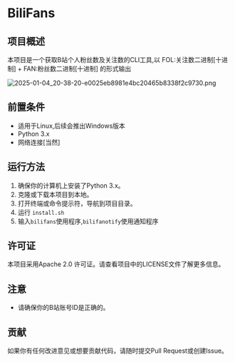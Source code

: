 # BiliFans

## 项目概述

本项目是一个获取B站个人粉丝数及关注数的CLI工具,以 FOL:关注数二进制[十进制] + FAN:粉丝数二进制[十进制] 的形式输出

![2025-01-04_20-38-20-e0025eb8981e4bc20465b8338f2c9730.png](https://t.tutu.to/img/aY3g4)

## 前置条件

- 适用于Linux,后续会推出Windows版本
- Python 3.x
- 网络连接[当然]

## 运行方法

1. 确保你的计算机上安装了Python 3.x。
2. 克隆或下载本项目到本地。
3. 打开终端或命令提示符，导航到项目目录。
4. 运行 `install.sh`
5. 输入`bilifans`使用程序,`bilifanotify`使用通知程序

## 许可证

本项目采用Apache 2.0 许可证。请查看项目中的LICENSE文件了解更多信息。

## 注意

- 请确保你的B站账号ID是正确的。

## 贡献

如果你有任何改进意见或想要贡献代码，请随时提交Pull Request或创建Issue。
